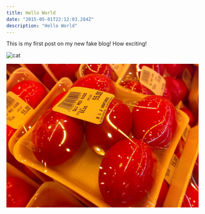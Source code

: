 ```yaml
---
title: Hello World
date: "2015-05-01T22:12:03.284Z"
description: "Hello World"
---
```


This is my first post on my new fake blog! How exciting!

![cat](https://gatsby-remote-images-debug.herokuapp.com/cat.jpg)

![Chinese Salty Egg](./salty_egg.jpg)
